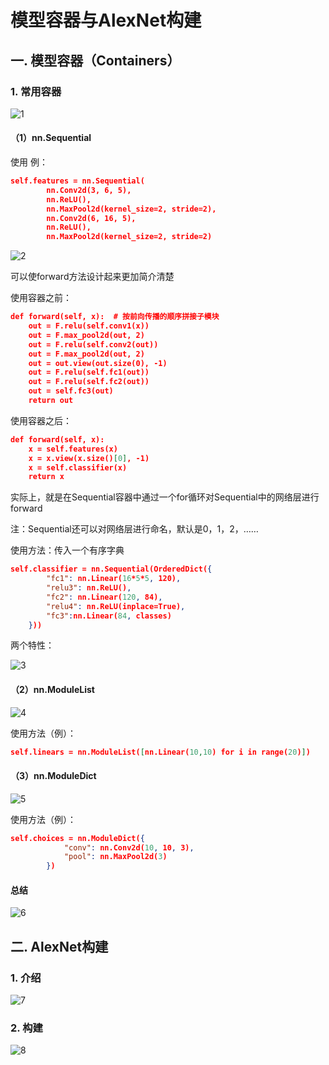 # 模型容器与AlexNet构建

## 一. 模型容器（Containers）

### 1. 常用容器

![1](docs/知识库/计算机和硬件/折叠/ai-self-learning-main/从python开始的ai学习/深度学习%20pytorch/10.%20模型容器与AlexNet构建/pcs/1.png "1")

#### （1）nn.Sequential

使用 例：

```json
self.features = nn.Sequential(
        nn.Conv2d(3, 6, 5),
        nn.ReLU(),
        nn.MaxPool2d(kernel_size=2, stride=2),
        nn.Conv2d(6, 16, 5),
        nn.ReLU(),
        nn.MaxPool2d(kernel_size=2, stride=2)
```

![2](docs/知识库/计算机和硬件/折叠/ai-self-learning-main/从python开始的ai学习/深度学习%20pytorch/10.%20模型容器与AlexNet构建/pcs/2.png "2")

可以使forward方法设计起来更加简介清楚

使用容器之前：

```json
def forward(self, x):  # 按前向传播的顺序拼接子模块
    out = F.relu(self.conv1(x))
    out = F.max_pool2d(out, 2)
    out = F.relu(self.conv2(out))
    out = F.max_pool2d(out, 2)
    out = out.view(out.size(0), -1)
    out = F.relu(self.fc1(out))
    out = F.relu(self.fc2(out))
    out = self.fc3(out)
    return out
```

使用容器之后：

```json
def forward(self, x):
    x = self.features(x)
    x = x.view(x.size()[0], -1)
    x = self.classifier(x)
    return x
```

实际上，就是在Sequential容器中通过一个for循环对Sequential中的网络层进行forward

注：Sequential还可以对网络层进行命名，默认是0，1，2，……

使用方法：传入一个有序字典

```json
self.classifier = nn.Sequential(OrderedDict({
        "fc1": nn.Linear(16*5*5, 120),
        "relu3": nn.ReLU(),
        "fc2": nn.Linear(120, 84),
        "relu4": nn.ReLU(inplace=True),
        "fc3":nn.Linear(84, classes)
    }))
```

两个特性：

![3](docs/知识库/计算机和硬件/折叠/ai-self-learning-main/从python开始的ai学习/深度学习%20pytorch/10.%20模型容器与AlexNet构建/pcs/3.png "3")

#### （2）nn.ModuleList

![4](docs/知识库/计算机和硬件/折叠/ai-self-learning-main/从python开始的ai学习/深度学习%20pytorch/10.%20模型容器与AlexNet构建/pcs/4.png "4")

使用方法（例）：

```json
self.linears = nn.ModuleList([nn.Linear(10,10) for i in range(20)])
```

#### （3）nn.ModuleDict

![5](docs/知识库/计算机和硬件/折叠/ai-self-learning-main/从python开始的ai学习/深度学习%20pytorch/10.%20模型容器与AlexNet构建/pcs/5.png "5")

使用方法（例）：

```json
self.choices = nn.ModuleDict({
            "conv": nn.Conv2d(10, 10, 3),
            "pool": nn.MaxPool2d(3)
        })
```

#### 总结

![6](docs/知识库/计算机和硬件/折叠/ai-self-learning-main/从python开始的ai学习/深度学习%20pytorch/10.%20模型容器与AlexNet构建/pcs/6.png "6")

## 二. AlexNet构建

### 1. 介绍

![7](docs/知识库/计算机和硬件/折叠/ai-self-learning-main/从python开始的ai学习/深度学习%20pytorch/10.%20模型容器与AlexNet构建/pcs/7.png "7")

### 2. 构建

![8](docs/知识库/计算机和硬件/折叠/ai-self-learning-main/从python开始的ai学习/深度学习%20pytorch/10.%20模型容器与AlexNet构建/pcs/8.png "8")
